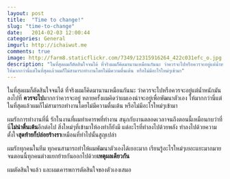 ```yaml
---
layout: post
title:  "Time to change!"
slug: "time-to-change"
date:   2014-02-03 12:00:44
categories: General
imgurl: http://ichaiwut.me
comments: true
image: http://farm8.staticflickr.com/7349/12315916264_422c031efc_o.jpg
description: "ในที่สุดผมก็ตัดสินใจจนได้ ที่จริงผมก็คิดมานานเหมือนกันนะ ว่าควรจะไปหรือควรจะอยู่แต่น้ำหนักมันลงไปที่ควรจะไปมากกว่าควรจะอยู่ หลายครั้งผมคิดว่าผมเองน่าจะอยู่เพื่อพัฒนาตัวเอง
ให้มากกว่านี่แต่ในที่สุดแล้วผมก็ไม่สามารถทำงานโดยไม่มีความตื่นเต้น หรือไม่มีอะไรใหม่ๆเข้ามา"
---
```


ในที่สุดผมก็ตัดสินใจจนได้ ที่จริงผมก็คิดมานานเหมือนกันนะ ว่าควรจะไปหรือควรจะอยู่แต่น้ำหนักมันลงไปที่ **ควรจะไป**มากกว่าควรจะอยู่ หลายครั้งผมคิดว่าผมเองน่าจะอยู่เพื่อพัฒนาตัวเอง
ให้มากกว่านี่แต่ในที่สุดแล้วผมก็ไม่สามารถทำงานโดยไม่มีความตื่นเต้น หรือไม่มีอะไรใหม่ๆเข้ามา

ผมรักการทำงานที่นี่ รักในงานที่ผมทำเคารพที่ทำงาน สนุกกับงานตลอดเวลาจนถึงตอนนี้เหมือนกบว่าที่นี่**ไม่น่าตื่นเต้น**อีกต่อไป สิ่งใหม่ๆที่เข้ามาให้องทำก็ยังมี แต่อะไรที่ทำลงไปด้วยพลัง
ทำลงไปด้วยความตั้งใจ**สุดท้ายก็ปล่อยร้างรา**เหมือนที่ทำไปนั้นสูญเปล่า

ผมรักทุกคนในทีม ทุกคนสามารถทำให้ผมพัฒนาตัวเองได้เยอะมาก เรียนรู้อะไรใหม่ๆเยอะแยะมากมายจนตอนนี้ทุกคนต่างแยกย้ายกันออกไปด้วย**เหตุผลเดียวกัน**

ผมตัดสินใจแล้ว และผมเคารพการตัดสินใจของตัวเองเสมอ